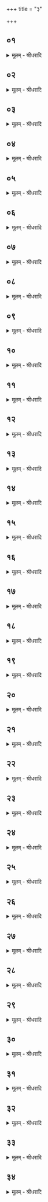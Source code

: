 +++
title = "३"

+++


## ०१
<details><summary>मूलम् - श्रीधरादि</summary>

स᳘ य᳘दैत᳘दातिथ्ये᳘न प्रच᳘रति॥  
(त्य᳘) अ᳘थ प्रव᳘र्ग्येण चरिष्य᳘न्पु᳘रोपसदो᳘ ऽग्रेण गा᳘र्हपत्यम्प्राचः कुशा᳘न्त्सᳫँ᳭स्ती᳘र्य्य द्वन्द्वम्पा᳘त्राण्यु᳘पसादयत्युपय᳘मनीं महावीर᳘म्परीशासौ पि᳘न्वने रौहिणकपाले᳘ रौहिणह᳘वन्यौ स्रु᳘चौ य᳘दु चान्यद्भ᳘वति तद्द᳘श द᳘शाक्षरा वै᳘ व्विरा᳘ड्विराड्वै᳘ यज्ञस्त᳘द्विरा᳘जमे᳘वैत᳘द्यज्ञ᳘मभिस᳘म्पादयत्यथ᳘ य᳘द्द्वन्द्व᳘न्द्वन्द्वम्वै᳘ व्वी᳘र्य्यं यदा वै द्वौ᳘ सᳫँ᳭र᳘भेते ऽअ᳘थ तौ᳘ व्वी᳘र्य्यङ्कुरुतो द्वन्द्वम्वै᳘ मिथुन᳘म्प्रज᳘ननम्मिथुने᳘नै᳘वैनमेत᳘त्प्रज᳘ननेन स᳘मर्द्धयति कृत्स्न᳘ङ्करोति॥
</details>

## ०२
<details><summary>मूलम् - श्रीधरादि</summary>

(त्य᳘) अ᳘थाध्वर्य्युः॥  
प्रो᳘क्षणीरादा᳘योपोत्ति᳘ष्ठन्नाह ब्र᳘ह्मन्प्र᳘चरिष्यामो हो᳘तरभि᳘ष्टुही᳘ति ब्रह्मा वै᳘ यज्ञ᳘स्य दक्षिणत᳘ ऽआस्ते ऽभिगोप्ता त᳘मे᳘वैत᳘दाहा᳘प्रमत्त ऽआस्स्व यज्ञ᳘स्य शि᳘रः प्र᳘तिधास्याम ऽइ᳘ति हो᳘तरभि᳘ष्टुही᳘ति यज्ञो वै हो᳘ता त᳘मेवै᳘त᳘दाह यज्ञ᳘स्य शि᳘रः प्र᳘तिधेही᳘ति प्र᳘तिपद्यते हो᳘ता॥
</details>

## ०३
<details><summary>मूलम् - श्रीधरादि</summary>

ब्र᳘ह्म जज्ञान᳘म्प्रथम᳘म्पुर᳘स्तादि᳘ति॥  
(त्य) असौ वा᳘ ऽआदित्यो ब्रह्मा᳘हरहः पुर᳘स्ताज्जायत ऽएष᳘ ऽउ प्रव᳘र्ग्यस्त᳘देत᳘मे᳘वैत᳘त्प्रीणाति त᳘स्मादाह ब्र᳘ह्मजज्ञान᳘म्प्रथम᳘म्पुर᳘स्तादित्य᳘थ प्रो᳘क्षत्यसा᳘वेव ब᳘न्धुः॥
</details>

## ०४
<details><summary>मूलम् - श्रीधरादि</summary>

स प्रो᳘क्षति॥  
यमा᳘य त्वे᳘त्येष वै᳘ यमो य᳘ ऽएष त᳘पत्येष᳘ हीदᳫँ᳭ स᳘र्व्वं यम᳘यत्येतेने᳘दᳫँ᳭ स᳘र्व्वं यत᳘मेष᳘ ऽउ प्रव᳘र्ग्यस्त᳘देत᳘मे᳘वैत᳘त्प्रीणाति त᳘स्मादाह यमा᳘य त्वे᳘ति॥
</details>

## ०५
<details><summary>मूलम् - श्रीधरादि</summary>

मखा᳘य त्वे᳘ति॥  
(त्ये) एष वै᳘ म᳘खो य᳘ ऽएष त᳘पत्येष᳘ ऽउ प्रव᳘र्ग्यस्त᳘देत᳘मे᳘वैत᳘त्प्रीणाति त᳘स्मादाह मखा᳘य त्वे᳘ति॥
</details>

## ०६
<details><summary>मूलम् - श्रीधरादि</summary>

सू᳘र्य्यस्य त्वा त᳘पस ऽइ᳘ति॥  
(त्ये) एष वै सू᳘र्य्यो य᳘ ऽएष त᳘पत्येष᳘ ऽउ प्रव᳘र्ग्यस्त᳘देत᳘मे᳘वैत᳘त्प्रीणाति त᳘स्मादाह सू᳘र्य्यस्य त्वा त᳘पस ऽइ᳘ति॥
</details>

## ०७
<details><summary>मूलम् - श्रीधरादि</summary>

पू᳘र्व्वया द्वारा स्थू᳘णान्निर्त्दृ᳘त्य॥  
दक्षिणतो नि᳘मिन्वन्ति य᳘थैनाᳫँ᳭ हो᳘ता ऽभिष्टुव᳘न्पराप᳘श्येद्यज्ञो वै हो᳘ता स᳘ ऽए᳘वास्यामेत᳘द्यज्ञम्प्र᳘तिदधाति त᳘थैषा᳘ घर्म᳘म्पिन्वते᳘॥ अर्द्धः प्रपाठकः॥ कण्डिकाः॥६६॥
</details>

## ०८
<details><summary>मूलम् - श्रीधरादि</summary>

(ते᳘ ऽग्रे) अ᳘ग्रेणाहवनी᳘यम्॥  
(ᳫँ᳭) सम्म्राडासन्दी᳘म्पर्य्यात्दृ᳘त्य दक्षिणतः प्रा᳘चीमा᳘सादयत्युत्तराᳫँ᳭[[!!]] राजासन्द्यै॥
</details>

## ०९
<details><summary>मूलम् - श्रीधरादि</summary>

(न्द्या ऽऔ᳘) औ᳘दुम्बरी भवति॥  
(त्यू) ऊर्ग्वै र᳘स ऽउदुम्ब᳘र ऽऊ᳘र्ज्जै᳘वैनमेतद्र᳘सेन स᳘मर्द्धयति कृत्स्न᳘ङ्करोति॥
</details>

## १०
<details><summary>मूलम् - श्रीधरादि</summary>

(त्यᳫँ᳭) अᳫँ᳭सदघ्ना᳘ भवति॥  
(त्य᳘) अ᳘ᳫँ᳘सयोर्व्वा᳘ ऽइदᳫँ᳭ शि᳘रः प्र᳘तिष्ठितं तद᳘ᳫँ᳘सयोरे᳘वैतच्छि᳘रः प्र᳘तिष्ठापयति॥
</details>

## ११
<details><summary>मूलम् - श्रीधरादि</summary>

बाल्वजी᳘भी र᳘ज्जुभि᳘र्व्युता भवति॥  
यज्ञ᳘स्य शीर्षच्छिन्न᳘स्य र᳘सो व्व्यक्षरत्त᳘त ऽएता ऽओ᳘षधयो[[!!]] ज᳘ज्ञिरे ते᳘नै᳘वैनमेतद्र᳘सेन स᳘मर्द्धयति कृत्स्न᳘ङ्करोति॥
</details>

## १२
<details><summary>मूलम् - श्रीधरादि</summary>

(त्य᳘) अ᳘थ य᳘दुत्तरत᳘ ऽआसाद᳘यति॥  
यज्ञो वै सो᳘मः शि᳘रः प्रव᳘र्ग्य ऽउ᳘त्तरम्वै शि᳘रस्त᳘स्मादुत्तरत ऽआ᳘सादयत्य᳘थो रा᳘जा वै सो᳘मः सम्म्रा᳘ट् प्रव᳘र्ग्य ऽउ᳘त्तरम्वै᳘ राज्यात्सा᳘म्म्राज्यन्त᳘स्मादुत्तरत ऽआ᳘सादयत्युत्तरो वै᳘ प्रजापति᳘स्तस्मादुत्तरत ऽआ᳘सादयति॥
</details>

## १३
<details><summary>मूलम् - श्रीधरादि</summary>

स य᳘त्रैताᳫँ᳭ हो᳘ता ऽन्वा᳘ह॥  
(हा) अञ्ज᳘न्ति य᳘म्प्रथ᳘यन्तो न व्वि᳘प्रा ऽइ᳘ति त᳘देत᳘म्प्रचरणी᳘यम्महावीरमा᳘ज्येन स᳘मनक्ति देव᳘स्त्वा सविता म᳘ध्वा ऽनक्त्वि᳘ति सविता वै᳘ देवा᳘नाम्प्रसविता स᳘र्व्वम्वा᳘ ऽइदम्म᳘धु य᳘दिदं कि᳘ञ्च त᳘देनमने᳘न स᳘र्व्वेण स᳘मनक्ति त᳘दस्मै सविता᳘ प्रसविता प्र᳘सौति त᳘स्मादाह देव᳘स्त्वा सविता म᳘ध्वा ऽनक्त्विति॥
</details>

## १४
<details><summary>मूलम् - श्रीधरादि</summary>

(त्य᳘) अ᳘थोत्तरतः सि᳘कता ऽउ᳘पकीर्ण्णा भवन्ति॥  
त᳘द्रजतᳫँ᳭ हि᳘रण्यमध᳘स्तादु᳘पास्यति पृथिव्याः᳘ सᳫँ᳭स्पृ᳘शस्पाही᳘त्येतद्वै᳘ देवा᳘ ऽअबिभयुर्य्यद्वै᳘ न ऽइम᳘मधस्ताद्र᳘क्षाᳫँ᳭सि नाष्ट्रा न᳘ हन्युरि᳘त्यग्नेर्व्वा᳘ ऽएतद्रे᳘तो यद्धि᳘रण्यन्नाष्ट्रा᳘णाᳫँ᳭ र᳘क्षसाम᳘पहत्या ऽअ᳘थो पृथि᳘व्यु ह वा᳘ ऽएत᳘स्माद्बिभया᳘ञ्चकार यद्वै᳘मा य᳘न्तप्तः᳘ शुशुचानो न᳘ हिᳫँ᳭स्यादि᳘ति त᳘दे᳘वास्या ऽएत᳘दन्त᳘र्द्दधाति रजतं᳘ भवति रज᳘तैव᳘ हीयम्पृथिवी॥
</details>

## १५
<details><summary>मूलम् - श्रीधरादि</summary>

स य᳘त्रैताᳫँ᳭ हो᳘ता ऽन्वा᳘ह॥  
स᳘ᳫँ᳘सीदस्व महाँ᳘ ३ असी᳘ति त᳘दुभय᳘त ऽआदीप्ता᳘ मौञ्जाः᳘ प्रलवा᳘ भवन्ति ता᳘नुपा᳘स्य ते᳘षु प्र᳘वृणक्ति यज्ञ᳘स्य शीर्षच्छिन्न᳘स्य र᳘सो व्व्यक्षरत्त᳘त ऽएता ऽओ᳘षधयो[[!!]] जज्ञिरे ते᳘नै᳘वैनमेतद्र᳘सेन स᳘मर्द्धयति कृत्स्न᳘ङ्करोति॥
</details>

## १६
<details><summary>मूलम् - श्रीधरादि</summary>

(त्य᳘) अ᳘थ य᳘दुभय᳘त ऽआदीप्ता भ᳘वन्ति॥  
स᳘र्व्वाभ्य ऽए᳘वैत᳘द्दिग्भ्यो र᳘क्षाᳫँ᳭सि नाष्ट्रा ऽअ᳘पहन्ति त᳘स्मिन्प्रवृज्य᳘माने प᳘त्नी शि᳘रः प्रो᳘र्ण्णुते तप्तो वा᳘ ऽएष᳘ शुशुचानो᳘ भवति ने᳘न्मे ऽय᳘न्तप्तः᳘ शुशुचानश्च᳘क्षुः प्रमुष्णादि᳘ति॥
</details>

## १७
<details><summary>मूलम् - श्रीधरादि</summary>

स प्प्र᳘वृणक्ति॥  
(क्त्य) अर्च्चि᳘रसि शोचि᳘रसि त᳘पो ऽसी᳘त्येष वै घर्म्मो य᳘ ऽएष त᳘पति स᳘र्व्वम्वा᳘ ऽएत᳘देष त᳘देत᳘मे᳘वैत᳘त्प्रीणाति त᳘स्मादाहार्च्चि᳘रसि शोचि᳘रसि त᳘पो ऽसीति॥
</details>

## १८
<details><summary>मूलम् - श्रीधरादि</summary>

(त्य᳘) अ᳘थास्या᳘माशि᳘ष ऽआ᳘शास्ते॥  
(स्त ऽइ) इयम्वै᳘ य᳘ज्ञो ऽस्या᳘मे᳘वैत᳘दाशि᳘ष ऽआ᳘शास्ते ता᳘ ऽअस्मा ऽइयᳫँ᳭ स᳘र्व्वाः स᳘मर्द्धयति॥
</details>

## १९
<details><summary>मूलम् - श्रीधरादि</summary>

(त्य᳘) अ᳘नाधृष्टा पुर᳘स्तादि᳘ति॥  
(त्य᳘) अ᳘नाधृष्टा᳘ ह्येषा᳘ पुर᳘स्ताद्र᳘क्षोभिर्न्नाष्ट्रा᳘भिरग्नेरा᳘धिपत्य ऽइ᳘त्यग्नि᳘मे᳘वास्या ऽअ᳘धिपतिङ्करोति नाष्ट्रा᳘णाᳫँ᳭ र᳘क्षसाम᳘पहत्या ऽआ᳘युर्म्मे दा ऽइत्या᳘युरे᳘वात्म᳘न्द्धत्ते त᳘थो ह स᳘र्व्वमा᳘युरेति॥
</details>

## २०
<details><summary>मूलम् - श्रीधरादि</summary>

पुत्र᳘वती दक्षिणत ऽइ᳘ति॥  
ना᳘त्र तिरो᳘हितमिवास्ती᳘न्द्रस्या᳘धिपत्य ऽइती᳘न्द्रमे᳘वास्या ऽअ᳘धिपतिङ्करोति नाष्ट्रा᳘णाᳫँ᳭ र᳘क्षसाम᳘पहत्यै प्रजा᳘म्मे दा ऽइ᳘ति प्रजा᳘मेव᳘ पशू᳘नात्म᳘न्द्धत्ते त᳘थो ह पुत्री᳘ पशुमा᳘न्भवति॥
</details>

## २१
<details><summary>मूलम् - श्रीधरादि</summary>

सुष᳘दा पश्चादि᳘ति॥  
ना᳘त्र तिरो᳘हितमिवास्ति देव᳘स्य सवितुरा᳘धिपत्य ऽइ᳘ति देव᳘मे᳘वास्यै सविता᳘रम᳘धिपतिङ्करोति नाष्ट्रा᳘णाᳫँ᳭ र᳘क्षसाम᳘पहत्यै च᳘क्षुर्मे दा᳘ ऽइ᳘ति च᳘क्षुरे᳘वात्म᳘न्द्धत्ते त᳘थो ह च᳘क्षुष्मान्भवति॥
</details>

## २२
<details><summary>मूलम् - श्रीधरादि</summary>

(त्या᳘) आ᳘श्रुतिरुत्तरत ऽइ᳘ति॥  
(त्या) आश्राव᳘यन्नुत्तरत ऽइ᳘त्ये᳘वैत᳘दाह धातुरा᳘धिपत्य ऽइ᳘ति धाता᳘रमे᳘वास्या ऽअ᳘धिपतिङ्करोति नाष्ट्रा᳘णाᳫँ᳭ र᳘क्षसाम᳘पहत्यै रायस्पो᳘षम्मे दा ऽइ᳘ति रयि᳘मेव पु᳘ष्टिमात्म᳘न्द्धत्ते त᳘थो ह रयिमान्पु᳘ष्टिमान्भवति॥
</details>

## २३
<details><summary>मूलम् - श्रीधरादि</summary>

व्वि᳘धृतिरुप᳘रिष्टादि᳘ति॥  
व्विधार᳘यन्नुप᳘रिष्टादि᳘त्ये᳘वैत᳘दाह बृ᳘हस्प᳘तेरा᳘धिपत्य ऽइ᳘ति बृ᳘हस्प᳘तिमे᳘वास्या ऽअ᳘धिपतिङ्करोति नाष्ट्रा᳘णाᳫँ᳭ र᳘क्षसाम᳘पहत्या ऽओ᳘जो मे दा ऽइत्यो᳘ज ऽए᳘वात्म᳘न्द्धत्ते त᳘थौजस्वी ब᳘लवान्भवति॥
</details>

## २४
<details><summary>मूलम् - श्रीधरादि</summary>

(त्य᳘) अ᳘थ दक्षिणत᳘ ऽउत्ताने᳘न पाणि᳘ना नि᳘ह्नुते॥ 
व्वि᳘श्वाभ्यो मा नाष्ट्रा᳘भ्यस्पाही᳘ति स᳘र्व्वाभ्यो मा᳘ ऽऽर्त्तिभ्यो गोपाये᳘त्ये᳘वैत᳘दाह यज्ञ᳘स्य शीर्षच्छिन्न᳘स्य र᳘सो᳘ व्व्यक्षरत्स᳘ पितॄ᳘नगच्छत्त्रया वै᳘ पित᳘रस्तै᳘रे᳘वैनमेतत्स᳘मर्द्धयति कृत्स्न᳘ङ्करोति॥
</details>

## २५
<details><summary>मूलम् - श्रीधरादि</summary>

(त्य᳘) अ᳘थेमा᳘मभिमृ᳘श्य जपति॥  
म᳘नोर᳘श्वा ऽसीत्य᳘श्वा ह वा᳘ ऽइय᳘म्भूत्वा म᳘नुमुवाह᳘ सो ऽस्याः प᳘तिः प्प्रजा᳘पतिस्ते᳘नै᳘वैनमेत᳘न्मिथुने᳘न प्प्रिये᳘ण धा᳘म्ना स᳘मर्द्धयति कृत्स्न᳘ङ्करोति॥
</details>

## २६
<details><summary>मूलम् - श्रीधरादि</summary>

(त्य᳘) अ᳘थ व्वै᳘कङ्कतौ श᳘कलौ प᳘रिश्रयति प्रा᳘ञ्चौ॥  
स्वा᳘हा मरु᳘द्भिः प᳘रिश्रीयस्वेत्य᳘वरᳫँ᳭ स्वाहाकार᳘ङ्करो᳘ति प᳘रां देव᳘तामेष वै᳘ स्वाहाकारो य᳘ ऽएष त᳘पत्येष᳘ ऽउ प्रव᳘र्ग्यस्त᳘देत᳘मे᳘वैत᳘त्प्रीणाति त᳘स्माद᳘वरᳫँ᳭ स्वाहाकारङ्करोति प᳘रां देव᳘ताम्॥
</details>

## २७
<details><summary>मूलम् - श्रीधरादि</summary>

(म्म) मरु᳘द्भिः प᳘रिश्रीयस्वे᳘ति॥  
व्वि᳘शो वै᳘ मरु᳘तो व्वि᳘शै᳘वैत᳘त्क्षत्त्रं प᳘रिबृᳫँ᳭हति त᳘दिद᳘ङ्क्षत्त्र᳘मुभय᳘तो व्विशा प᳘रिबृढन्तूष्णीमु᳘दञ्चौ तूष्णीम्प्रा᳘ञ्चौ तूष्णीमु᳘दञ्चौ तूष्णीम्प्रा᳘ञ्चौ॥
</details>

## २८
<details><summary>मूलम् - श्रीधरादि</summary>

त्र᳘योदश स᳘म्पादयति॥  
त्र᳘योदश वै मा᳘साः सम्वत्सर᳘स्य सम्वत्सर᳘ ऽएष य᳘ ऽएष त᳘पत्येष᳘ ऽउ प्रव᳘र्ग्यस्त᳘देत᳘मे᳘वैत᳘त्प्रीणाति त᳘स्मात्त्र᳘योदश स᳘म्पादयति॥
</details>

## २९
<details><summary>मूलम् - श्रीधरादि</summary>

(त्य᳘) अ᳘थ सुव᳘र्ण्णᳫँ᳭ हि᳘रण्यमुप᳘रिष्टान्नि᳘दधाति॥  
दिवः᳘ सᳫँ᳭स्पृ᳘शस्पाही᳘त्येतद्वै᳘ देवा᳘ ऽअबिभयुर्य्यद्वै᳘ न ऽइम᳘मुप᳘रिष्टाद्र᳘क्षाᳫँ᳭सि नाष्ट्रा न᳘ हन्युरि᳘त्यग्नेर्व्वा᳘ ऽएतद्रे᳘तो यद्धि᳘रण्यं नाष्ट्रा᳘णाᳫँ᳭ र᳘क्षसाम᳘पहत्या ऽअ᳘थो द्यौ᳘र्ह वा᳘ ऽएत᳘स्माद्बिभया᳘ञ्चकार यद्वै᳘ मा य᳘न्तप्तः᳘ शुशुचानो न᳘ हिᳫँ᳭स्यादि᳘ति त᳘दे᳘वास्या ऽएत᳘दन्त᳘र्द्दधाति ह᳘रितम्भवति ह᳘रिणीव हि द्यौः॥
</details>

## ३०
<details><summary>मूलम् - श्रीधरादि</summary>

(र᳘) अ᳘थ धवि᳘त्त्रैरा᳘धूनोति॥  
मधु म᳘ध्वि᳘ति त्रिः᳘ प्राणो वै म᳘धु प्राण᳘मे᳘वास्मिन्नेत᳘द्दधाति त्री᳘णि भवन्ति त्र᳘यो वै᳘ प्राणाः᳘ प्राण᳘ ऽउदानो᳘ व्यानस्ता᳘ने᳘वास्मिन्नेत᳘द्दधाति॥
</details>

## ३१
<details><summary>मूलम् - श्रीधरादि</summary>

(त्य᳘) अ᳘थापसलवित्त्रि᳘र्धुन्वन्ति॥  
यज्ञ᳘स्य शीर्षच्छिन्न᳘स्य र᳘सो᳘ व्व्यक्षरत्स᳘ पितॄ᳘नगच्छत्त्रया वै᳘ पित᳘रस्तै᳘रे᳘वैनमेतत्स᳘मीरयति॥
</details>

## ३२
<details><summary>मूलम् - श्रीधरादि</summary>

(त्य᳘) अप᳘ वा᳘ ऽएते᳘भ्यः प्राणाः᳘ क्क्रामन्ति॥  
ये᳘ यज्ञे धु᳘वनं तन्व᳘ते पु᳘नः प्रसलवि त्रि᳘र्द्धून्वन्ति षट्स᳘म्पद्यन्ते षड्वा᳘ ऽइमे᳘ शीर्ष᳘न्प्राणास्ता᳘ने᳘वास्मिन्नेत᳘द्दधाति श्र᳘प᳘यन्ति रौहिणौ स᳘ य᳘दा ऽर्च्चिर्ज्जा᳘यते᳘ ऽथ हि᳘रण्यमा᳘दत्ते॥
</details>

## ३३
<details><summary>मूलम् - श्रीधरादि</summary>

स य᳘त्रैताᳫँ᳭ हो᳘ता ऽन्वा᳘ह॥  
(हा᳘) अ᳘प्नस्वतीमश्विना व्वा᳘चमस्मे ऽइ᳘ति त᳘दध्वर्य्यु᳘रुपोत्ति᳘ष्ठन्नाह रुचितो᳘ घर्म ऽइ᳘ति स य᳘दि रुचितः स्याच्छ्रे᳘यान्य᳘जमानो भविष्यती᳘ति व्विद्याद᳘थ यद्य᳘रुचितः पा᳘पीयान्भविष्यती᳘ति व्विद्याद᳘थ य᳘दि᳘ नैव᳘ रुचितो ना᳘रुचितो᳘ नैव श्रे᳘यान्न पा᳘पीयान्भविष्यती᳘ति व्विद्याद्य᳘था᳘ त्वेव᳘ रुचितः स्यात्त᳘था धवित᳘व्यम्॥
</details>

## ३४
<details><summary>मूलम् - श्रीधरादि</summary>

(म᳘) अ᳘थैतद्वै॥ 
(द्वा ऽआ᳘) आ᳘युरेतज्ज्यो᳘तिः प्र᳘विशति य᳘ ऽएतम᳘नु वा ब्रूते᳘ भक्ष᳘यति वा त᳘स्य व्व्रतचर्य्या या सृ᳘ष्टौ॥
</details>